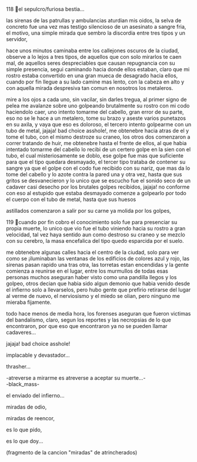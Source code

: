 
118
el sepulcro/furiosa bestia...<p>

las sirenas de las patrullas y ambulancias aturdian mis oidos, la selva de
concreto fue una vez mas testigo silencioso de un asesinato a sangre fria,
el motivo, una simple mirada que sembro la discordia entre tres tipos y
un servidor, <p>

hace unos minutos caminaba entre los callejones oscuros de la ciudad,
observe a lo lejos a tres tipos, de aquellos que con solo mirarlos te caen
mal, de aquellos seres despreciables que causan repugnancia con su
simple presencia, segui caminando hacia donde ellos estaban, claro que
mi rostro estaba convertido en una gran mueca de desagrado hacia ellos,
cuando por fin llegue a su lado camine mas lento, con la cabeza en alto
y con aquella mirada despresiva tan comun en nosotros los
metaleros.<p>

mire a los ojos a cada uno, sin vacilar, sin darles tregua, al primer signo
de pelea me avalanze sobre uno golpeando brutalmente su rostro con mi
codo haciendolo caer, uno intento tomarme del cabello, gran error de su
parte, eso no se le hace a un metalero, tome su brazo y aseste varios
punetazos en su axila, y vaya que eso es doloroso, el tercero intento
golpearme con un tubo de metal, jajaja! bad choice asshole!, me
obtenebre hacia atras de el y tome el tubo, con el mismo destroze su
craneo, los otros dos comenzaron a correr tratando de huir, me
obtenebre hasta el frente de ellos, al que habia intentado tomarme del
cabello lo recibi de un certero golpe en la sien con el tubo, el cual
misteriosamente se doblo, ese golpe fue mas que suficiente para que el
tipo quedara desmayado, el tercer tipo trataba de contener su sangre ya
que el golpe con el codo fue recibido con su nariz, que mas da lo tome del
cabello y lo azote contra la pared una y otra vez, hasta que sus gritos se
desvanecieron y lo unico que se escucho fue el sonido seco de un
cadaver casi desecho por los brutales golpes recibidos, jajaja! no
conforme con eso al estupido que estaba desmayado comenze a
golpearlo por todo el cuerpo con el tubo de metal, hasta que sus huesos

astillados comenzaron a salir por su carne ya molida por los golpes,

119
cuando por fin cobro el conocimiento solo fue para presenciar su propia
muerte, lo unico que vio fue el tubo viniendo hacia su rostro a gran
velocidad, tal vez haya sentido aun como destroso su craneo y se mezclo
con su cerebro, la masa encefalica del tipo quedo esparcida por el
suelo. <p>

me obtenebre algunas calles hacia el centro de la ciudad, solo para ver
como se ¡iluminaban las ventanas de los edificios de colores azul y rojo,
las sirenas pasan rapido una tras otra, las torretas estan encendidas y la
gente comienza a reunirse en el lugar, entre los murmullos de todas esas
personas muchos aseguran haber visto como una pandilla llegos y los
golpeo, otros decian que habia sido algun demonio que habia venido
desde el infierno solo a llevarselos, pero hubo gente que prefirio retirarse
del lugar al verme de nuevo, el nerviosismo y el miedo se olian, pero
ninguno me mieraba fijamente.<p>

todo hace menos de media hora, los forenses aseguran que fueron
victimas del bandalismo, claro, segun los reportes y las necropsias de lo
que encontraron, por que eso que encontraron ya no se pueden llamar
cadaveres...<p>

jajaja! bad choice asshole!

implacable y devastador... <br>

thrasher...<p>

-atreverse a mirarme es atreverse a aceptar su muerte...-<br>
-black_mass-<br>

el enviado del infierno...<p>

miradas de odio,<br>

miradas de reencor, <br>

es lo que pido, <br>

es lo que doy... <p>

(fragmento de la cancion "miradas" de atrincherados)
